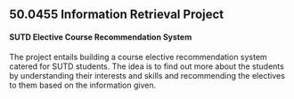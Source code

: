 ## 50.0455 Information Retrieval Project 
#### SUTD Elective Course Recommendation System

The project entails building a course elective recommendation system catered for SUTD students. The idea is to find out more about the students by understanding their interests and skills and recommending the electives to them based on the information given.  